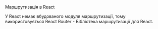 Маршрутизація в React

У React немає вбудованого модуля маршрутизації, тому використовується React Router - Бібліотека маршрутизації для React.
